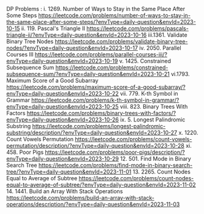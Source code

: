 DP Problems : 
i. 
1269. Number of Ways to Stay in the Same Place After Some Steps
https://leetcode.com/problems/number-of-ways-to-stay-in-the-same-place-after-some-steps/?envType=daily-question&envId=2023-10-15
ii. 119. Pascal's Triangle II
https://leetcode.com/problems/pascals-triangle-ii/?envType=daily-question&envId=2023-10-16
iii.1361. Validate Binary Tree Nodes
https://leetcode.com/problems/validate-binary-tree-nodes/?envType=daily-question&envId=2023-10-17
iv. 2050. Parallel Courses III
https://leetcode.com/problems/parallel-courses-iii/?envType=daily-question&envId=2023-10-19
v. 1425. Constrained Subsequence Sum
https://leetcode.com/problems/constrained-subsequence-sum/?envType=daily-question&envId=2023-10-21
vi.1793. Maximum Score of a Good Subarray
https://leetcode.com/problems/maximum-score-of-a-good-subarray/?envType=daily-question&envId=2023-10-22
vii. 779. K-th Symbol in Grammar
https://leetcode.com/problems/k-th-symbol-in-grammar/?envType=daily-question&envId=2023-10-25
viii. 823. Binary Trees With Factors
https://leetcode.com/problems/binary-trees-with-factors/?envType=daily-question&envId=2023-10-26
ix. 5. Longest Palindromic Substring
https://leetcode.com/problems/longest-palindromic-substring/description/?envType=daily-question&envId=2023-10-27
x. 1220. Count Vowels Permutation
https://leetcode.com/problems/count-vowels-permutation/description/?envType=daily-question&envId=2023-10-28
xi. 458. Poor Pigs
https://leetcode.com/problems/poor-pigs/description/?envType=daily-question&envId=2023-10-29
12. 501. Find Mode in Binary Search Tree
https://leetcode.com/problems/find-mode-in-binary-search-tree/?envType=daily-question&envId=2023-11-01
13. 2265. Count Nodes Equal to Average of Subtree
https://leetcode.com/problems/count-nodes-equal-to-average-of-subtree/?envType=daily-question&envId=2023-11-02
14. 1441. Build an Array With Stack Operations
https://leetcode.com/problems/build-an-array-with-stack-operations/description/?envType=daily-question&envId=2023-11-03